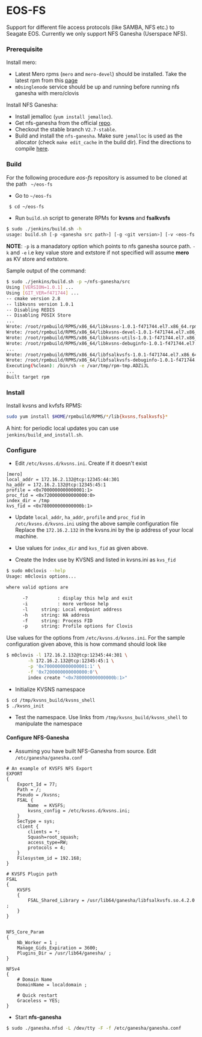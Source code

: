 # EOS-FS
Support for different file access protocols (like SAMBA, NFS etc.) to Seagate EOS. Currently we only support NFS Ganesha (Userspace NFS).

### Prerequisite

Install mero:
- Latest Mero rpms (`mero` and `mero-devel`) should be installed. Take the latest rpm from this [page](http://jenkins.mero.colo.seagate.com/share/bigstorage/releases/hermi/last_successful/mero/repo/)
- `m0singlenode` service should be up and running before running nfs ganesha with mero/clovis

Install NFS Ganesha:
* Install jemalloc (`yum install jemalloc`).
* Get nfs-ganesha from the official [repo](https://github.com/nfs-ganesha/nfs-ganesha/).
* Checkout the stable branch `V2.7-stable`.
* Build and install the `nfs-ganesha`. Make sure `jemalloc` is used as the allocator (check `make edit_cache` in the build dir). Find the directions to compile [here](https://github.com/nfs-ganesha/nfs-ganesha/wiki/Compiling).

### Build
For the following procedure *eos-fs* repository is assumed to be cloned at the path ` ~/eos-fs`

- Go to `~/eos-fs`

```sh
 $ cd ~/eos-fs
```
- Run `build.sh` script to generate RPMs for **kvsns** and **fsalkvsfs**

```sh
$ sudo ./jenkins/build.sh -h
usage: build.sh [-p <ganesha src path>] [-g <git version>] [-v <eos-fs version>] [-k <KV Store (mero|redis)>] [-e <ExtStore (mero|posix)>]
```
**NOTE**: `-p` is a manadatory option which points to nfs ganesha source path. `-k` and `-e` i.e key value store and extstore if not specified will assume **mero** as KV store and extstore.

Sample output of the command:

```sh
$ sudo ./jenkins/build.sh -p ~/nfs-ganesha/src
Using [VERSION=1.0.1] ...
Using [GIT_VER=f471744] ...
-- cmake version 2.8
-- libkvsns version 1.0.1
-- Disabling REDIS
-- Disabling POSIX Store
...
Wrote: /root/rpmbuild/RPMS/x86_64/libkvsns-1.0.1-f471744.el7.x86_64.rpm
Wrote: /root/rpmbuild/RPMS/x86_64/libkvsns-devel-1.0.1-f471744.el7.x86_64.rpm
Wrote: /root/rpmbuild/RPMS/x86_64/libkvsns-utils-1.0.1-f471744.el7.x86_64.rpm
Wrote: /root/rpmbuild/RPMS/x86_64/libkvsns-debuginfo-1.0.1-f471744.el7.x86_64.rpm
...
Wrote: /root/rpmbuild/RPMS/x86_64/libfsalkvsfs-1.0.1-f471744.el7.x86_64.rpm
Wrote: /root/rpmbuild/RPMS/x86_64/libfsalkvsfs-debuginfo-1.0.1-f471744.el7.x86_64.rpm
Executing(%clean): /bin/sh -e /var/tmp/rpm-tmp.ADZiJL
...
Built target rpm
```

### Install

Install kvsns and kvfsfs RPMS:

```sh
sudo yum install $HOME/rpmbuild/RPMS/*/lib{kvsns,fsalkvsfs}*
```

A hint: for periodic local updates you can use `jenkins/build_and_install.sh`.

### Configure
- Edit `/etc/kvsns.d/kvsns.ini`. Create if it doesn't exist

```
[mero]
local_addr = 172.16.2.132@tcp:12345:44:301
ha_addr = 172.16.2.132@tcp:12345:45:1
profile = <0x7000000000000001:1>
proc_fid = <0x7200000000000000:0>
index_dir = /tmp
kvs_fid = <0x780000000000000b:1>
```
- Update `local_addr`, `ha_addr`, `profile` and `proc_fid` in `/etc/kvsns.d/kvsns.ini` using the above sample configuration file Replace the `172.16.2.132` in the kvsns.ini by the  ip address of your local machine.
- Use values for `index_dir` and `kvs_fid` as given above.


- Create the Index use by KVSNS and listed in kvsns.ini as `kvs_fid`

```sh
$ sudo m0clovis --help
Usage: m0clovis options...

where valid options are

	  -?           : display this help and exit
	  -i           : more verbose help
	  -l     string: Local endpoint address
	  -h     string: HA address
	  -f     string: Process FID
	  -p     string: Profile options for Clovis
```
Use values for the options from `/etc/kvsns.d/kvsns.ini`. For the sample configuration given above, this is how command should look like

```sh
$ m0clovis -l 172.16.2.132@tcp:12345:44:301 \
		-h 172.16.2.132@tcp:12345:45:1 \
		-p '0x7000000000000001:1' \
		-f '0x7200000000000000:0'\
		index create "<0x780000000000000b:1>"
```
- Initialize KVSNS namespace

```sh
$ cd /tmp/kvsns_build/kvsns_shell
$ ./kvsns_init
```
- Test the namespace. Use links from `/tmp/kvsns_build/kvsns_shell` to manipulate the namespace

#### Configure NFS-Ganesha
- Assuming you have built NFS-Ganesha from source. Edit `/etc/ganesha/ganesha.conf`

```
# An example of KVSFS NFS Export
EXPORT
{
	Export_Id = 77;
	Path = /;
	Pseudo = /kvsns;
	FSAL {
		Name  = KVSFS;
		kvsns_config = /etc/kvsns.d/kvsns.ini;
	}
	SecType = sys;
	client {
		clients = *;
		Squash=root_squash;
		access_type=RW;
		protocols = 4;
	}
	Filesystem_id = 192.168;
}

# KVSFS Plugin path
FSAL
{
    KVSFS
    {
        FSAL_Shared_Library = /usr/lib64/ganesha/libfsalkvsfs.so.4.2.0 ;
    }
}


NFS_Core_Param
{
    Nb_Worker = 1 ;
    Manage_Gids_Expiration = 3600;
    Plugins_Dir = /usr/lib64/ganesha/ ;
}

NFSv4
{
    # Domain Name
    DomainName = localdomain ;

    # Quick restart
    Graceless = YES;
}

```

- Start **nfs-ganesha**

```sh
$ sudo ./ganesha.nfsd -L /dev/tty -F -f /etc/ganesha/ganesha.conf
```
